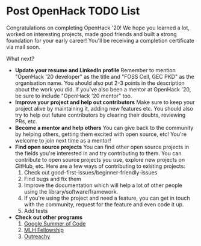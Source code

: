 # Post OpenHack TODO List

Congratulations on completing OpenHack '20! We hope you learned a lot, worked on interesting projects, made good friends and built a strong foundation for your early career! You'll be receiving a completion certificate via mail soon. 

What next?

* **Update your resume and LinkedIn profile** Remember to mention "OpenHack '20 developer" as the title and "FOSS Cell, GEC PKD" as the organisation name. You should also put 2-3 points in the description about the work you did. If you've also been a mentor at OpenHack '20, be sure to include "OpenHack '20 mentor" too. 
* **Improve your project and help out contributors** Make sure to keep your project alive by maintaining it, adding new features etc. You should also try to help out future contributors by clearing their doubts, reviewing PRs, etc. 
* **Become a mentor and help others** You can give back to the community by helping others, getting them excited with open source, etc! You're welcome to join next time as a mentor! 
* **Find open source projects** You can find other open source projects in the fields you're interested in and try contributing to them. You can contribute to open source projects you use, explore new projects on GitHub, etc.  Here are a few ways of contributing to existing projects:
  1. Check out good-first-issues/beginner-friendly-issues
  2. Find bugs and fix them
  3. Improve the documentation which will help a lot of other people using the library/software/framework.
  4. If you're using the project and need a feature, you can get in touch with the community, request for the feature and even code it up.
  5. Add tests 
* **Check out other programs**
  1. [Google Summer of Code](https://summerofcode.withgoogle.com/)
  2. [MLH Fellowship](https://fellowship.mlh.io/)
  3. [Outreachy](https://www.outreachy.org/)

